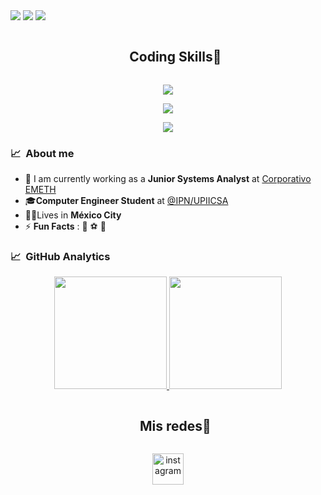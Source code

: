 <!--horizontal divider(gradiant)-->
<img src="https://user-images.githubusercontent.com/73097560/115834477-dbab4500-a447-11eb-908a-139a6edaec5c.gif">

<img src="https://cdn.discordapp.com/attachments/820719675675508739/1167962694767362058/github_aleg.png?ex=65500906&is=653d9406&hm=eed4523ab09f0d2e5eb36a0be0024ec9baf828da218fa1ce778b77e96f569d31&">

<img src="https://user-images.githubusercontent.com/73097560/115834477-dbab4500-a447-11eb-908a-139a6edaec5c.gif">

<div id="user-content-toc" align="center">
  <ul align="center">
    <summary><h2 style="display: inline-block">Coding Skills🤝</h2></summary>
  </ul>

<p align="center">
  <a href="https://skillicons.dev">
    <img src="https://skillicons.dev/icons?i=html,css,js&perline=5"/>
  </a>
</p>
<p align="center">
  <a href="https://skillicons.dev">
    <img src="https://skillicons.dev/icons?i=git,gitlab,github&perline=5"/>
  </a>
</p>
<p align="center">
  <a href="https://skillicons.dev">
    <img src="https://skillicons.dev/icons?i=firebase,mongodb,nodejs&perline=5"/>
  </a>
</p>
</div>


 
### 📈 &nbsp;About me
- 🏢 I am currently working as a **Junior Systems Analyst** at [Corporativo EMETH](https://sistemasemeth.com.mx/) 
- 🎓**Computer Engineer Student** at <a href="https://www.upiicsa.ipn.mx/">@IPN/UPIICSA</a>
- 🧑‍💻Lives in **México City**
- ⚡ **Fun Facts** : 🍕  ⚽  🚞

### 📈 &nbsp;GitHub Analytics

<p align="center">
<a href="https://github.com/AlejandraGomezH">
  <img height="180em" src="https://github-readme-stats-eight-theta.vercel.app/api?username=AlejandraGomezH&show_icons=true&theme=algolia&include_all_commits=true&count_private=true"/>
  <img height="180em" src="https://github-readme-stats-eight-theta.vercel.app/api/top-langs/?username=AlejandraGomezH&layout=compact&langs_count=8&theme=algolia"/>
</a>
</p>

<!-- Connect with me -->
<!--h2 without bottom border-->
<div id="user-content-toc">
  <ul align="center">
    <summary><h2 style="display: inline-block">Mis redes🤝</h2></summary>
  </ul>
</div>

<!--icons and links-->
<p align="center">
<a href="https://www.instagram.com/ale.go9/" target="blank"><img align="center" src="https://user-images.githubusercontent.com/88904952/234981169-2dd1e58f-4b7e-468c-8213-034ba62156c3.png" alt="instagram" height="50" width="50" /></a>
</p>

